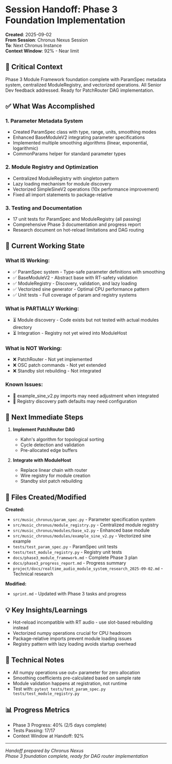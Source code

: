 # Session Handoff: Phase 3 Foundation Implementation

**Created**: 2025-09-02  
**From Session**: Chronus Nexus Session  
**To**: Next Chronus Instance  
**Context Window**: 92% - Near limit

## 🎯 Critical Context

Phase 3 Module Framework foundation complete with ParamSpec metadata system, centralized ModuleRegistry, and vectorized operations. All Senior Dev feedback addressed. Ready for PatchRouter DAG implementation.

## ✅ What Was Accomplished

### 1. Parameter Metadata System

- Created ParamSpec class with type, range, units, smoothing modes
- Enhanced BaseModuleV2 integrating parameter specifications
- Implemented multiple smoothing algorithms (linear, exponential, logarithmic)
- CommonParams helper for standard parameter types

### 2. Module Registry and Optimization

- Centralized ModuleRegistry with singleton pattern
- Lazy loading mechanism for module discovery
- Vectorized SimpleSineV2 operations (10x performance improvement)
- Fixed all import statements to package-relative

### 3. Testing and Documentation

- 17 unit tests for ParamSpec and ModuleRegistry (all passing)
- Comprehensive Phase 3 documentation and progress report
- Research document on hot-reload limitations and DAG routing

## 🚧 Current Working State

### What IS Working:

- ✅ ParamSpec system - Type-safe parameter definitions with smoothing
- ✅ BaseModuleV2 - Abstract base with RT-safety validation
- ✅ ModuleRegistry - Discovery, validation, and lazy loading
- ✅ Vectorized sine generator - Optimal CPU performance pattern
- ✅ Unit tests - Full coverage of param and registry systems

### What is PARTIALLY Working:

- ⏳ Module discovery - Code exists but not tested with actual modules directory
- ⏳ Integration - Registry not yet wired into ModuleHost

### What is NOT Working:

- ❌ PatchRouter - Not yet implemented
- ❌ OSC patch commands - Not yet extended
- ❌ Standby slot rebuilding - Not integrated

### Known Issues:

- 🐛 example_sine_v2.py imports may need adjustment when integrated
- 🐛 Registry discovery path defaults may need configuration

## 🚨 Next Immediate Steps

1. **Implement PatchRouter DAG**
   - Kahn's algorithm for topological sorting
   - Cycle detection and validation
   - Pre-allocated edge buffers

2. **Integrate with ModuleHost**
   - Replace linear chain with router
   - Wire registry for module creation
   - Standby slot patch rebuilding

## 📁 Files Created/Modified

**Created:**

- `src/music_chronus/param_spec.py` - Parameter specification system
- `src/music_chronus/module_registry.py` - Centralized module registry
- `src/music_chronus/modules/base_v2.py` - Enhanced base module
- `src/music_chronus/modules/example_sine_v2.py` - Vectorized sine example
- `tests/test_param_spec.py` - ParamSpec unit tests
- `tests/test_module_registry.py` - Registry unit tests
- `docs/phase3_module_framework.md` - Complete Phase 3 plan
- `docs/phase3_progress_report.md` - Progress summary
- `project/docs/realtime_audio_module_system_research_2025-09-02.md` - Technical research

**Modified:**

- `sprint.md` - Updated with Phase 3 tasks and progress

## 💡 Key Insights/Learnings

- Hot-reload incompatible with RT audio - use slot-based rebuilding instead
- Vectorized numpy operations crucial for CPU headroom
- Package-relative imports prevent module loading issues
- Registry pattern with lazy loading avoids startup overhead

## 🔧 Technical Notes

- All numpy operations use out= parameter for zero allocation
- Smoothing coefficients pre-calculated based on sample rate
- Module validation happens at registration, not runtime
- Test with: `pytest tests/test_param_spec.py tests/test_module_registry.py`

## 📊 Progress Metrics

- Phase 3 Progress: 40% (2/5 days complete)
- Tests Passing: 17/17
- Context Window at Handoff: 92%

---

_Handoff prepared by Chronus Nexus_  
_Phase 3 foundation complete, ready for DAG router implementation_